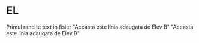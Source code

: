 # EL
Primul rand te text in fisier
"Aceasta este linia adaugata de Elev B" 
"Aceasta este linia adaugata de Elev B" 
